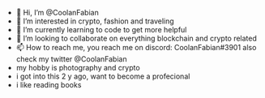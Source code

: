 - 👋 Hi, I’m @CoolanFabian
- 👀 I’m interested in crypto, fashion and traveling 
- 🌱 I’m currently learning to code to get more helpful
- 💞️ I’m looking to collaborate on everything blockchain and crypto related
- 📫 How to reach me, you reach me on discord: CoolanFabian#3901 also check my twitter @CoolanFabian
- my hobby is photography and crypto
- i got into this 2 y ago, want to become a profecional
- i like reading books 
<!---
CoolanFabian/CoolanFabian is a ✨ special ✨ repository because its `README.md` (this file) appears on your GitHub profile.
You can click the Preview link to take a look at your changes.
--->
